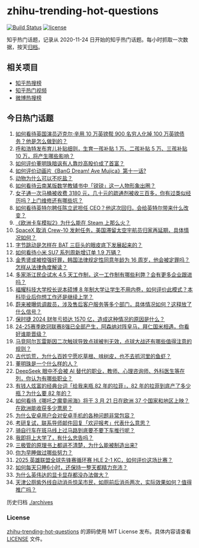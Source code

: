 # zhihu-trending-hot-questions

[![Build Status](https://github.com/justjavac/zhihu-trending-hot-questions/workflows/ci/badge.svg?branch=master)](https://github.com/justjavac/zhihu-trending-hot-questions/actions)
[![license](https://img.shields.io/github/license/justjavac/zhihu-trending-hot-questions)](https://github.com/justjavac/zhihu-trending-hot-questions/blob/master/LICENSE)

知乎热门话题，记录从 2020-11-24
日开始的知乎热门话题。每小时抓取一次数据，按天[归档](./archives)。

## 相关项目

- [知乎热搜榜](https://github.com/justjavac/zhihu-trending-top-search)
- [知乎热门视频](https://github.com/justjavac/zhihu-trending-hot-video)
- [微博热搜榜](https://github.com/justjavac/weibo-trending-hot-search)

## 今日热门话题

<!-- BEGIN -->
<!-- 最后更新时间 Fri Mar 14 2025 01:11:29 GMT+0800 (China Standard Time) -->

1. [如何看待英国演员迈克尔·辛用 10 万英镑帮 900 名穷人化掉 100 万英镑债务？他是怎么做到的？](https://www.zhihu.com/question/14810664679)
1. [呼和浩特发布育儿补贴细则，生育一孩补贴 1 万、二孩补贴 5 万、三孩补贴 10 万，将产生哪些影响？](https://www.zhihu.com/question/14862100827)
1. [如何评价董明珠暗讽有人靠炒高股价成了首富？](https://www.zhihu.com/question/14862956596)
1. [如何评价动画片《BanG Dream! Ave Mujica》第十一话?](https://www.zhihu.com/question/14597537235)
1. [动物为什么可以不吃盐？](https://www.zhihu.com/question/288354851)
1. [如何看待云南某版数学教辅书中「锐锐」这一人物形象出圈？](https://www.zhihu.com/question/14708779803)
1. [女子通一次马桶被收费 3180 元，几十元的疏通剂被收三百多，你有过类似经历吗？上门维修还有哪些坑？](https://www.zhihu.com/question/14796657491)
1. [如何看待英特尔聘任陈立武担任 CEO？他这次回归，会给英特尔带来什么改变？](https://www.zhihu.com/question/14820445024)
1. [《欧洲卡车模拟2》为什么能在 Steam 上那么火？](https://www.zhihu.com/question/54940147)
1. [SpaceX 取消 Crew-10 发射任务，美国滞留太空宇航员归家再延期，具体情况如何？](https://www.zhihu.com/question/14816271584)
1. [字节跳动是怎样在 BAT 三巨头的眼皮底下发展起来的？](https://www.zhihu.com/question/422443922)
1. [如何看待小米 SU7 系列周新增订单 1.9 万辆？](https://www.zhihu.com/question/14645062362)
1. [金秀贤或被控强奸罪，韩国法律规定性同意年龄为 16 周岁，他会被定罪吗？怎样从法律角度解读？](https://www.zhihu.com/question/14798384903)
1. [多家浙江民企试水 4.5 天工作制，这一工作制有哪些利弊？会有更多企业跟进吗？](https://www.zhihu.com/question/14865243930)
1. [福耀科技大学校长说本硕博 8 年制大学让学生不用内卷，如何评价此模式？本科毕业后你想工作还是继续上学？](https://www.zhihu.com/question/14831511510)
1. [蔚来被曝低调裁员，涉及售后客户服务等多个部门，具体情况如何？这释放了什么信号？](https://www.zhihu.com/question/14815425639)
1. [保时捷 2024 财年亏损达 1570 亿，造成这种情况的原因是什么？](https://www.zhihu.com/question/14599693897)
1. [24-25赛季欧冠联赛8强已全部产生，阿森纳对阵皇马，拜仁国米相遇，你看好谁能晋级？](https://www.zhihu.com/question/14844644759)
1. [马竞阿尔瓦雷斯因二次触球导致点球被判无效，点球大战还有哪些值得注意的规则？](https://www.zhihu.com/question/14815321592)
1. [古代饥荒，为什么百姓宁愿吃草根、啃树皮，也不去抓河里的鱼虾？](https://www.zhihu.com/question/13476829979)
1. [董明珠是一个什么样的人？](https://www.zhihu.com/question/363943857)
1. [DeepSeek 眼中不会被 AI 替代的职业，教师、心理咨询师、外科医生等在列，你认为有哪些职业？](https://www.zhihu.com/question/14776671347)
1. [有钱人炫富的经典台词「给我来瓶 82 年的拉菲」，82 年的拉菲到底产了多少瓶？为什么要 82 年的？](https://www.zhihu.com/question/14563839976)
1. [如何看待《哪吒之魔童闹海》将于 3 月 21 日在欧洲 37 个国家和地区上映？在欧洲能收获多少票房？](https://www.zhihu.com/question/14685471590)
1. [为什么安卓用户会对安卓手机的各种问题非常包容？](https://www.zhihu.com/question/13956119969)
1. [考研复试，联系导师邮件回复「欢迎报考」代表什么意思？](https://www.zhihu.com/question/14566529410)
1. [骑自行车在斑马线上过马路到底要不要下车推行呢？](https://www.zhihu.com/question/354075511)
1. [我即将上大学了，有什么忠告吗？](https://www.zhihu.com/question/420942990)
1. [三极管的原理书上都讲不清楚，为什么能被制造出来?](https://www.zhihu.com/question/36475338)
1. [你为早睡做过哪些努力？](https://www.zhihu.com/question/14683706564)
1. [2025 英雄联盟全球先锋赛循环赛 HLE 2-1 KC，如何评价这场比赛？](https://www.zhihu.com/question/14870355354)
1. [如何每天只睡6小时，还保持一整天都精力充沛？](https://www.zhihu.com/question/379478413)
1. [为什么英伟达的显卡显存都没办法做大？](https://www.zhihu.com/question/14762846245)
1. [天津公厕紫外线自动消杀惊呆市民，如厕前后消杀两次，实际效果如何？值得推广吗？](https://www.zhihu.com/question/14483860056)

<!-- END -->

历史归档 [./archives](./archives)

### License

[zhihu-trending-hot-questions](https://github.com/justjavac/zhihu-trending-hot-questions)
的源码使用 MIT License 发布。具体内容请查看 [LICENSE](./LICENSE) 文件。
